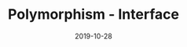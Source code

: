 ---
layout: post
title:  "Polymorphism - Interface "
date:   2019-10-28
comments: true
categories: Java
---